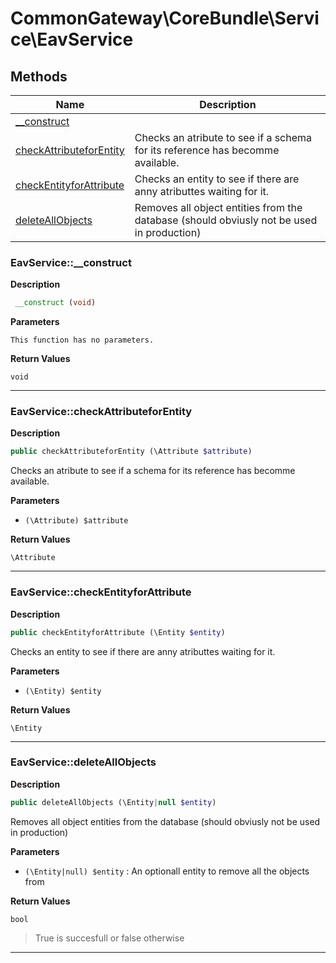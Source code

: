 # CommonGateway\CoreBundle\Service\EavService  







## Methods

| Name | Description |
|------|-------------|
|[__construct](#eavservice__construct)||
|[checkAttributeforEntity](#eavservicecheckattributeforentity)|Checks an atribute to see if a schema for its reference has becomme available.|
|[checkEntityforAttribute](#eavservicecheckentityforattribute)|Checks an entity to see if there are anny atributtes waiting for it.|
|[deleteAllObjects](#eavservicedeleteallobjects)|Removes all object entities from the database (should obviusly not be used in production)|




### EavService::__construct  

**Description**

```php
 __construct (void)
```

 

 

**Parameters**

`This function has no parameters.`

**Return Values**

`void`


<hr />


### EavService::checkAttributeforEntity  

**Description**

```php
public checkAttributeforEntity (\Attribute $attribute)
```

Checks an atribute to see if a schema for its reference has becomme available. 

 

**Parameters**

* `(\Attribute) $attribute`

**Return Values**

`\Attribute`




<hr />


### EavService::checkEntityforAttribute  

**Description**

```php
public checkEntityforAttribute (\Entity $entity)
```

Checks an entity to see if there are anny atributtes waiting for it. 

 

**Parameters**

* `(\Entity) $entity`

**Return Values**

`\Entity`




<hr />


### EavService::deleteAllObjects  

**Description**

```php
public deleteAllObjects (\Entity|null $entity)
```

Removes all object entities from the database (should obviusly not be used in production) 

 

**Parameters**

* `(\Entity|null) $entity`
: An optionall entity to remove all the objects from  

**Return Values**

`bool`

> True is succesfull or false otherwise


<hr />

